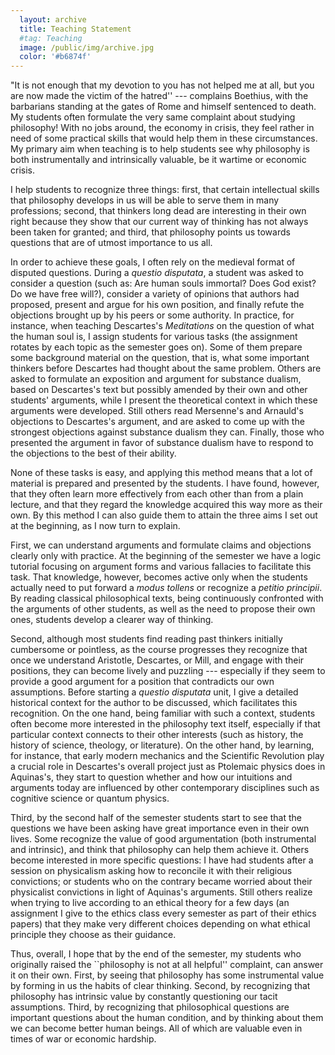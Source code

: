 ```yaml
---
  layout: archive
  title: Teaching Statement
  #tag: Teaching
  image: /public/img/archive.jpg
  color: '#b6874f'
---
```


"It is not enough that my devotion to you has not helped me at all, but you are now made the victim of the hatred'' --- complains Boethius, with the barbarians standing at the gates of Rome and himself sentenced to death. My students often formulate the very same complaint about studying philosophy! With no jobs around, the economy in crisis, they feel rather in need of some practical skills that would help them in these circumstances.
My primary aim when teaching is to help students see why philosophy is both instrumentally and intrinsically valuable, be it wartime or economic crisis.

I help students to recognize three things: first, that certain intellectual skills that philosophy develops in us will be able to serve them in many professions; second, that thinkers long dead are interesting in their own right because they show that our current way of thinking has not always been taken for granted; and third, that philosophy points us towards questions that are of utmost importance to us all.

In order to achieve these goals, I often rely on the medieval format of disputed questions. During a *questio disputata*, a student was asked to consider a question (such as:  Are human souls immortal? Does God exist? Do we have free will?), consider a variety of opinions that authors had proposed, present and argue for his own position, and finally refute the objections brought up by his peers or some authority. In practice, for instance, when teaching Descartes's *Meditations* on the question of what the human soul is, I assign students for various tasks (the assignment rotates by each topic as the semester goes on). Some of them prepare some background material on the question, that is, what some important thinkers before Descartes had thought about the same problem. Others are asked to formulate an exposition and argument for substance dualism, based on Descartes's text but possibly amended by their own and other students' arguments, while I present the theoretical context in which these arguments were developed. Still others read Mersenne's and Arnauld's objections to Descartes's argument, and are asked to come up with the strongest objections against substance dualism they can. Finally, those who presented the argument in favor of substance dualism have to respond to the objections to the best of their ability.

None of these tasks is easy, and applying this method means that a lot of material is prepared and presented by the students. I have found, however, that they often learn more effectively from each other than from a plain lecture, and that they regard the knowledge acquired this way more as their own. By this method I can also guide them to attain the three aims I set out at the beginning, as I now turn to explain.

First, we can understand arguments and formulate claims and objections clearly only with practice. At the beginning of the semester we have a logic tutorial focusing on argument forms and various fallacies to facilitate this task. That knowledge, however, becomes active only when the students actually need to put forward a *modus tollens* or recognize a *petitio principii*. By reading classical philosophical texts, being continuously confronted with the arguments of other students, as well as the need to propose their own ones, students develop a clearer way of thinking.

Second, although most students find reading past thinkers initially cumbersome or pointless, as the course progresses they recognize that once we understand Aristotle, Descartes, or Mill, and engage with their positions, they can become lively and puzzling --- especially if they seem to provide a good argument for a position that contradicts our own assumptions. Before starting a *questio disputata* unit, I give a detailed historical context for the author to be discussed, which facilitates this recognition. On the one hand, being familiar with such a context, students often become more interested in the philosophy text itself, especially if that particular context connects to their other interests (such as history, the history of science, theology, or literature). On the other hand, by learning, for instance, that early modern mechanics and the Scientific Revolution play a crucial role in Descartes's overall project just as Ptolemaic physics does in  Aquinas's, they start to question whether and how our intuitions and arguments today are influenced by other contemporary disciplines such as cognitive science or quantum physics.

Third, by the second half of the semester students start to see that the questions we have been asking have great importance even in their own lives. Some recognize the value of good argumentation (both instrumental and intrinsic), and think that philosophy can help them achieve it. Others become interested in more specific questions: I have had students after a session on physicalism asking how to reconcile it with their religious convictions; or students who on the contrary became worried about their physicalist convictions in light of Aquinas's arguments. Still others realize when trying to live according to an ethical theory for a few days (an assignment I give to the ethics class every semester as part of their ethics papers) that they make very different choices depending on what ethical principle they choose as their guidance.

Thus, overall, I hope that by the end of the semester, my students who originally raised the ``philosophy is not at all helpful'' complaint, can answer it on their own. First, by seeing that philosophy has some instrumental value by forming in us the habits of clear thinking. Second, by recognizing that philosophy has intrinsic value by constantly questioning our tacit assumptions. Third, by recognizing that philosophical questions are important questions about the human condition, and by thinking about them we can become better human beings. All of which are valuable even in times of war or economic hardship.
